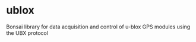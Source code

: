 # ublox
Bonsai library for data acquisition and control of u-blox GPS modules using the UBX protocol
